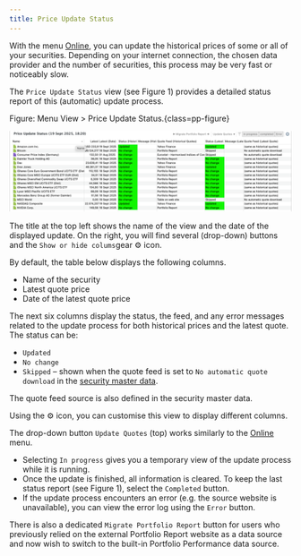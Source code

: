 ```yaml
---
title: Price Update Status
---
```


With the menu [Online](../../online.md), you can update the historical prices of some or all of your securities. Depending on your internet connection, the chosen data provider and the number of securities, this process may be very fast or noticeably slow.

The `Price Update Status` view (see Figure 1) provides a detailed status report of this (automatic) update process.

Figure: Menu View > Price Update Status.{class=pp-figure}

![](images/mnu-view-price-update-status.png)

The title at the top left shows the name of the view and the date of the displayed update. On the right, you will find several (drop-down) buttons and the `Show or hide colums`gear :gear: icon.

By default, the table below displays the following columns.

- Name of the security  
- Latest quote price  
- Date of the latest quote price 

The next six columns display the status, the feed, and any error messages related to the update process for both historical prices and the latest quote. The status can be:

- `Updated`  
- `No change`  
- `Skipped` – shown when the quote feed is set to `No automatic quote download`
  in the [security master data](../../file/new.md#security-master-data).  

The quote feed source is also defined in the security master data.

Using the :gear: icon, you can customise this view to display different columns.

The drop-down button `Update Quotes` (top) works similarly to the [Online](../../online.md) menu.  

- Selecting `In progress` gives you a temporary view of the update process while it is running.  
- Once the update is finished, all information is cleared. To keep the last status report (see Figure 1), select the `Completed` button.
- If the update process encounters an error (e.g. the source website is unavailable), you can view the error log using the `Error` button.  

There is also a dedicated `Migrate Portfolio Report` button for users who previously relied on the external Portfolio Report website as a data source and now wish to switch to the built-in Portfolio Performance data source.